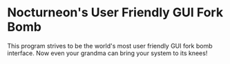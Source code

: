 # Nocturneon's User Friendly GUI Fork Bomb

This program strives to be the world's most user friendly GUI fork bomb interface. Now even your grandma can bring your system to its knees!
